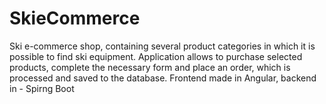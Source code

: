 # SkieCommerce
Ski e-commerce shop, containing several product categories in which it is possible to find ski equipment. Application allows to purchase selected products, complete the necessary form and place an order, which is processed and saved to the database. Frontend made in Angular, backend in - Spirng Boot 
